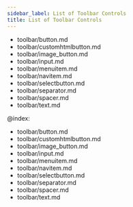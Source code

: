 ```yaml
---
sidebar_label: List of Toolbar Controls
title: List of Toolbar Controls
---          
```


- toolbar/button.md
- toolbar/customhtmlbutton.md
- toolbar/image_button.md
- toolbar/input.md
- toolbar/menuitem.md
- toolbar/navitem.md
- toolbar/selectbutton.md
- toolbar/separator.md
- toolbar/spacer.md
- toolbar/text.md



@index:
- toolbar/button.md
- toolbar/customhtmlbutton.md
- toolbar/image_button.md
- toolbar/input.md
- toolbar/menuitem.md
- toolbar/navitem.md
- toolbar/selectbutton.md
- toolbar/separator.md
- toolbar/spacer.md
- toolbar/text.md




